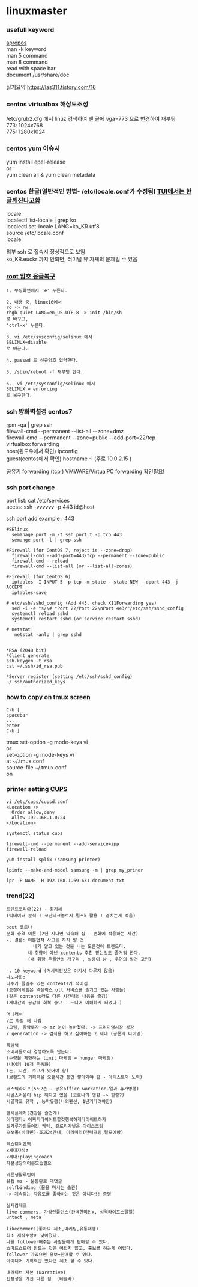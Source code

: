 # linuxmaster

### usefull keyword
[apropos](https://en.wikipedia.org/wiki/Apropos_(Unix))  
man -k keyword  
man 5 command  
man 8 command  
read with space bar  
document /usr/share/doc  

실기요약 https://las311.tistory.com/16  


### centos virtualbox 해상도조정  
/etc/grub2.cfg 에서 linuz 검색하여 맨 끝에 vga=773 으로 변경하여 재부팅  
773: 1024x768  
775: 1280x1024  

### centos yum 이슈시  
yum install epel-release  
or  
yum clean all & yum clean metadata  


### centos 한글(일반적인 방법- /etc/locale.conf가 수정됨) [TUI에서는 한글깨진다고함](https://ipex.tistory.com/entry/CentOS7-TextMode-%EC%97%90%EC%84%9C-%ED%95%9C%EA%B8%80-%EA%B9%A8%EC%A7%90-%ED%98%84%EC%83%81?category=771640)
locale  
localectl list-locale | grep ko  
localectl set-locale LANG=ko_KR.utf8  
source /etc/locale.conf  
locale  

외부 ssh 로 접속시 정상적으로 보임  
ko_KR.euckr 까지 안되면, 터미널 뷰 자체의 문제일 수 있음  

### [root 암호 응급복구](https://it-serial.com/entry/Linux-Grub%EA%B0%9C%EB%85%90%EC%95%94%ED%98%B8-%EC%84%A4%EC%A0%95-%EC%9D%91%EA%B8%89-%EB%B3%B5%EA%B5%ACroot-%EB%B9%84%EB%B0%80%EB%B2%88%ED%98%B8-%EC%B0%BE%EA%B8%B0)
```
1. 부팅화면에서 'e' 누른다.

2. 내용 중, linux16에서
ro -> rw
rhgb quiet LANG=en_US.UTF-8 -> init /bin/sh 
로 바꾸고,
'ctrl-x' 누른다.

3. vi /etc/sysconfig/selinux 에서
SELINUX=disable
로 바꾼다.

4. passwd 로 신규암호 입력한다.

5. /sbin/reboot -f 재부팅 한다.

6.  vi /etc/sysconfig/selinux 에서
SELINUX = enforcing 
로 복구한다.
```

### ssh 방화벽설정 centos7  
rpm -qa | grep ssh  
filewall-cmd --permanent --list-all --zone=dmz  
firewall-cmd --permanent --zone=public --add-port=22/tcp  
virtualbox forwarding  
host(윈도우에서 확인) ipconfig  
guest(centos에서 확인) hostname -I (주로 10.0.2.15  )

공유기 forwarding (tcp  )
VMWARE/VirtualPC forwarding 확인필요!

### ssh port change  
port list: cat /etc/services  
acess: ssh -vvvvvv -p 443 id@host  

ssh port add example : 443  
```
#SElinux
  semanage port -m -t ssh_port_t -p tcp 443
  semange port -l | grep ssh

#Firewall (for CentOS 7, reject is --zone=drop)
  firewall-cmd --add-port=443/tcp --permanent --zone=public
  firewall-cmd --reload
  firewall-cmd --list-all (or --list-all-zones)

#Firewall (for CentOS 6)
  iptables -I INPUT 5 -p tcp -m state --state NEW --dport 443 -j ACCEPT
  iptables-save

# etc/ssh/sshd_config (Add 443, check X11Forwarding yes)
  sed -i -e "s/\# *Port 22/Port 22\nPort 443/"/etc/ssh/sshd_config
  systemctl reload sshd
  systemctl restart sshd (or service restart sshd)

# netstat
   netstat -anlp | grep sshd
   
   
*RSA (2048 bit)
*Client generate
ssh-keygen -t rsa
cat ~/.ssh/id_rsa.pub

*Server register (setting /etc/ssh/sshd_config)
~/.ssh/authorized_keys
```

### how to copy on tmux screen  
```
C-b [  
spacebar
...
enter
C-b ]
```

tmux set-option -g mode-keys vi   
or  
set-option -g mode-keys vi   
at ~/.tmux.conf  
source-file ~/.tmux.conf  
on


### printer setting [CUPS](https://zosystem.tistory.com/196)
```
vi /etc/cups/cupsd.conf
<Location />
  Order allow,deny
  Allow 192.168.1.0/24
</Location>

systemctl status cups

firewall-cmd --permanent --add-service=ipp
firewall-reload

yum install splix (samsung printer)

lpinfo --make-and-model samsung -m | grep my_priner

lpr -P NAME -H 192.168.1.69:631 document.txt
```

### trend(22)
```
트렌트코리아(22) - 최지혜
(빅데이터 분석 : 코난테크놀로지-펄스k 활용 : 겹치는게 적음)

post 코로나
문화 충격 이론 (2년 지나면 익숙해 짐 - 변화에 적응하는 시간)
-. 결론: 이분법적 사고를 하지 말 것
          내가 알고 있는 것을 너는 모른것이 트렌드다.     
        내 취향이 아닌 contents 추천 받는것도 즐거워 한다.
        (내 취향 우물안의 개구리 , 실증이 남 , 우연의 발견 고민)

-. 10 keyword (거시적인것은 여기서 다루지 않음)
나노사회:
다수가 즐길수 있는 contents가 적어짐
(오징어게임은 넥플릭스 ott 서비스를 즐기고 있는 사람들)
(같은 contents라도 다른 시간대의 내용을 즐김)
(세대간의 공감력 회복 중요 - 드디어 이해하게 되었다.)

머니러쉬
/로 확장 해 나감
/그림, 음악투자 -> mz 눈이 높아졌다. -> 프리미엄시장 성장
/ generation -> 겸직을 하고 싶어하는 z 세대 (공론의 타이밍)

득템력
소비자들끼리 경쟁하도록 만든다.
(수량을 제한하는 limit 마케팅 = hunger 마케팅)
(나이키 10개 운동화)
(돈, 시간, 수고가 있어야 함)
(브랜드의 기획력을 오랜시간 동안 쌓아와야 함 - 아티스트와 노력)

러스틱라이프(5도2촌 - 공유office workation-일과 휴가병행)
시골스러움이 hip 해지고 있음 (코로나의 영향 -> 힐링?)
시골학교 유학 , 농막유행(나의펜션, 1년기다려야함)

헬시플레저(건강을 즐겁게)
어다행다: 어짜피다이어트할것행복하게다이어트하자
밀가루가안들어간 케익, 칼로리가낮은 아이스크림
오쏘몰(비타민)-효과24간내, 미리미리(탄력크림,탈모예방)

엑스틴이즈백
x세대자식z
x세대:playingcoach 
자본성장의어른모습필요

바른생활루틴이
유튭 mz - 운동완료 대댓글 
selfbinding (물을 마시는 습관)
-> 계속되는 자유도를 좋아하는 것은 아니다!! 증명

실재감테크
live commers, 가상인퓰런스(완벽한미인x, 성격라이프스탈일)
untact , meta 

likecommers(좋아요 제조,마케팅,유통대행)
최소 제작수량이 낮아졌다.
나를 follower해주는 사람들에게 판매할 수 있다.
스마트스토어 만드는 것은 어렵지 않고, 홍보를 하는게 어렵다.
follower 가있으면 홍보+판매할 수 있다.
아이디어 기획력만 있다면 제조 할 수 있다.

내러티브 자본 (Narrative)
진정성을 가진 다른 점  (테슬라)
```
